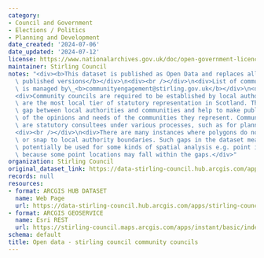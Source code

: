 ```yaml
---
category:
- Council and Government
- Elections / Politics
- Planning and Development
date_created: '2024-07-06'
date_updated: '2024-07-12'
license: https://www.nationalarchives.gov.uk/doc/open-government-licence/version/3/
maintainer: Stirling Council
notes: "<div><b>This dataset is published as Open Data and replaces all previously\
  \ published versions</b></div>\n<div><br /></div>\n<div>List of community councils\
  \ is managed by\_<b>communityengagement@stirling.gov.uk</b></div>\n<div><br /></div>\n\
  <div>Community councils are required to be established by local authorities. They\
  \ are the most local tier of statutory representation in Scotland. They bridge the\
  \ gap between local authorities and communities and help to make public bodies aware\
  \ of the opinions and needs of the communities they represent. Community councils\
  \ are statutory consultees under various processes, such as for planning applications.</div>\n\
  <div><br /></div>\n<div>There are many instances where polygons do not tessellate\
  \ or snap to local authority boundaries. Such gaps in the dataset mean that it cannot\
  \ potentially be used for some kinds of spatial analysis e.g. point in polygon,\
  \ because some point locations may fall within the gaps.</div>"
organization: Stirling Council
original_dataset_link: https://data-stirling-council.hub.arcgis.com/apps/stirling-council::open-data-stirling-council-community-councils-2
records: null
resources:
- format: ARCGIS HUB DATASET
  name: Web Page
  url: https://data-stirling-council.hub.arcgis.com/apps/stirling-council::open-data-stirling-council-community-councils-2
- format: ARCGIS GEOSERVICE
  name: Esri REST
  url: https://stirling-council.maps.arcgis.com/apps/instant/basic/index.html?appid=5f927067776f4e3db227201ed73bb024
schema: default
title: Open data - stirling council community councils
---
```

